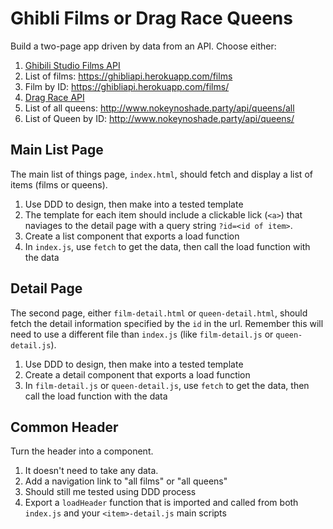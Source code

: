 # Ghibli Films or Drag Race Queens

Build a two-page app driven by data from an API. Choose either:

1. [Ghibili Studio Films API](https://ghibliapi.herokuapp.com/)
  1. List of films: https://ghibliapi.herokuapp.com/films
  1. Film by ID: https://ghibliapi.herokuapp.com/films/<id>
1. [Drag Race API](https://drag-race-api.readme.io/docs)
  1. List of all queens: http://www.nokeynoshade.party/api/queens/all
  1. List of Queen by ID: http://www.nokeynoshade.party/api/queens/<id>
  
## Main List Page

The main list of things page, `index.html`, should fetch and display a list of items (films or queens).

1. Use DDD to design, then make into a tested template
1. The template for each item should include a clickable lick (`<a>`) that naviages to the detail
page with a query string `?id=<id of item>`.
1. Create a list component that exports a load function
1. In `index.js`, use `fetch` to get the data, then call the load function with the data

## Detail Page

The second page, either `film-detail.html` or `queen-detail.html`, should fetch the detail information
specified by the `id` in the url. Remember this will need to use a different file than `index.js` 
(like `film-detail.js` or `queen-detail.js`).

1. Use DDD to design, then make into a tested template
1. Create a detail component that exports a load function
1. In `film-detail.js` or `queen-detail.js`, use `fetch` to get the data, then call the load function with the data

## Common Header

Turn the header into a component. 

1. It doesn't need to take any data.
1. Add a navigation link to "all films" or "all queens"
1. Should still me tested using DDD process
1. Export a `loadHeader` function that is imported and called from both `index.js` and your `<item>-detail.js` main scripts
